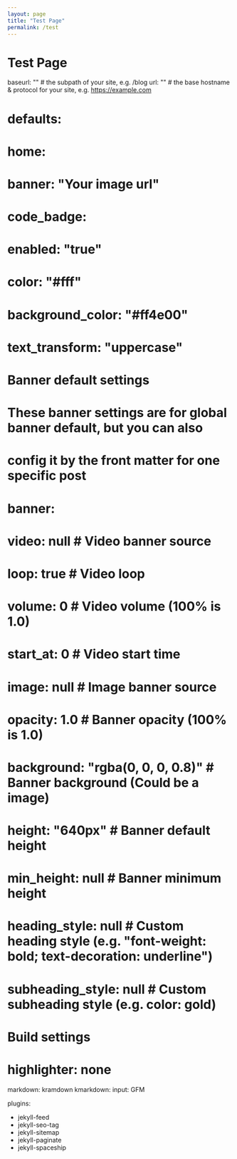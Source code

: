 ```yaml
---
layout: page
title: "Test Page"
permalink: /test
---
```


# Test Page

baseurl: "" # the subpath of your site, e.g. /blog
url: "" # the base hostname & protocol for your site, e.g. https://example.com

# defaults:
#   home:
#     banner: "Your image url"


# code_badge:
#   enabled: "true"
#   color: "#fff"
#   background_color: "#ff4e00"
#   text_transform: "uppercase"



# Banner default settings
# These banner settings are for global banner default, but you can also
# config it by the front matter for one specific post
# banner:
#   video: null             # Video banner source
#   loop: true              # Video loop
#   volume: 0               # Video volume (100% is 1.0)
#   start_at: 0             # Video start time
#   image: null             # Image banner source
#   opacity: 1.0            # Banner opacity (100% is 1.0)
#   background: "rgba(0, 0, 0, 0.8)"  # Banner background (Could be a image)
#   height: "640px"         # Banner default height
#   min_height: null        # Banner minimum height
#   heading_style: null     # Custom heading style (e.g. "font-weight: bold; text-decoration: underline")
#   subheading_style: null  # Custom subheading style (e.g. color: gold)


# Build settings
# highlighter: none
markdown: kramdown
kmarkdown:
  input: GFM

plugins:
  - jekyll-feed
  - jekyll-seo-tag
  - jekyll-sitemap
  - jekyll-paginate
  - jekyll-spaceship